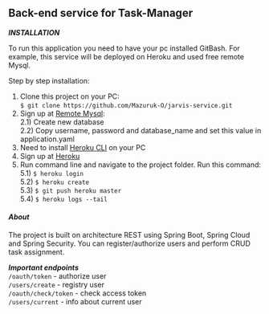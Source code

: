 ## **Back-end service for Task-Manager**

**_INSTALLATION_**

To run this application you need to have your pc installed GitBash.
For example, this service will be deployed on Heroku and used free remote Mysql.

Step by step installation:
1) Clone this project on your PC:   
``$ git clone https://github.com/Mazuruk-O/jarvis-service.git``
2) Sign up at [Remote Mysql]:   
    2.1) Create new database    
    2.2) Copy username, password and database_name and set this value in application.yaml
3) Need to install [Heroku CLI] on your PC
4) Sign up at [Heroku] 
5) Run command line and navigate to the project folder. Run this command:   
5.1) ``$ heroku login``     
5.2) ``$ heroku create``     
5.3) ``$ git push heroku master``   
5.4) ``$ heroku logs --tail``       

#### _**About**_

The project is built on architecture REST using Spring Boot, Spring Cloud and Spring Security. 
You can register/authorize users and perform CRUD task assignment.

_**Important endpoints**_   
``/oauth/token`` - authorize user   
``/users/create`` - registry user   
``/oauth/check/token`` - check access token     
``/users/current`` - info about current user 

[Heroku CLI]: https://devcenter.heroku.com/articles/heroku-cli
[Heroku]: https://heroku.com/
[Remote Mysql]: https://remotemysql.com/